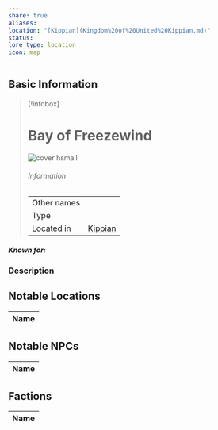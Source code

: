 ```yaml
---
share: true
aliases: 
location: "[Kippian](Kingdom%20of%20United%20Kippian.md)"
status: 
lore_type: location
icon: map
---
```

## Basic Information
> [!infobox]
> # Bay of Freezewind
> ![cover hsmall](insertimage.png)
> ###### Information
> |   |  |
> | ---- | ---- |
> | Other names | |
> | Type | 
> | Located in | [Kippian](../Kingdoms/Kingdom%20of%20United%20Kippian.md)|
##### Known for:
### Description
## Notable Locations
| Name |
| ---- |

## Notable NPCs
| Name |
| ---- |

## Factions
| Name |
| ---- |

